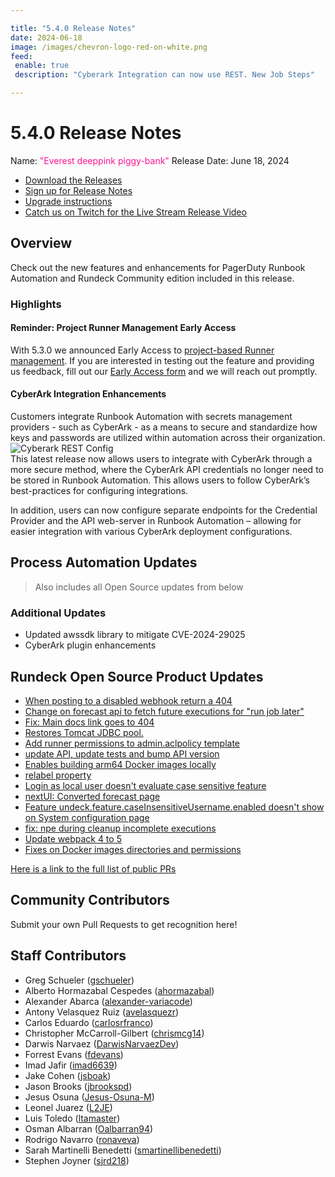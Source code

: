 ```yaml
---

title: "5.4.0 Release Notes"
date: 2024-06-18
image: /images/chevron-logo-red-on-white.png
feed:
 enable: true
 description: "Cyberark Integration can now use REST. New Job Steps"

---
```


# 5.4.0 Release Notes

Name: <span style="color: deeppink"><span class="glyphicon glyphicon-piggy-bank"></span> "Everest deeppink piggy-bank"</span>
Release Date: June 18, 2024

- [Download the Releases](https://download.rundeck.com/)
- [Sign up for Release Notes](https://www.rundeck.com/release-notes-signup)
- [Upgrade instructions](/upgrading/)
- [Catch us on Twitch for the Live Stream Release Video](https://www.twitch.tv/pagerduty)

## Overview

Check out the new features and enhancements for PagerDuty Runbook Automation and Rundeck Community edition included in this release.

### Highlights

#### Reminder: Project Runner Management Early Access

With 5.3.0 we announced Early Access to [project-based Runner management](/history/5_x/version-5.3.0.md#project-runner-management-early-access). If you are interested in testing out the feature and providing us feedback, fill out our [Early Access form](https://www.pagerduty.com/early-access/) and we will reach out promptly.

#### CyberArk Integration Enhancements

Customers integrate Runbook Automation with secrets management providers - such as CyberArk - as a means to secure and standardize how keys and passwords are utilized within automation across their organization.  
![Cyberark REST Config](/assets/img/relnotes-540-cyberark.png)<br>
This latest release now allows users to integrate with CyberArk through a more secure method, where the CyberArk API credentials no longer need to be stored in Runbook Automation.  This allows users to follow CyberArk’s best-practices for configuring integrations.  

In addition, users can now configure separate endpoints for the Credential Provider and the API web-server in Runbook Automation – allowing for easier integration with various CyberArk deployment configurations.

## Process Automation Updates

> Also includes all Open Source updates from below

### Additional Updates


* Updated awssdk library to mitigate CVE-2024-29025
* CyberArk plugin enhancements 


## Rundeck Open Source Product Updates

* [When posting to a disabled webhook return a 404](https://github.com/rundeck/rundeck/pull/9179)
* [Change on forecast api to fetch future executions for &quot;run job later&quot;](https://github.com/rundeck/rundeck/pull/9169)
* [Fix: Main docs link goes to 404](https://github.com/rundeck/rundeck/pull/9167)
* [Restores Tomcat JDBC pool.](https://github.com/rundeck/rundeck/pull/9162)
* [Add runner permissions to admin.aclpolicy template](https://github.com/rundeck/rundeck/pull/9149)
* [update API, update tests and bump API version](https://github.com/rundeck/rundeck/pull/9143)
* [Enables building arm64 Docker images locally](https://github.com/rundeck/rundeck/pull/9141)
* [relabel property](https://github.com/rundeck/rundeck/pull/9136)
* [Login as local user doesn&#39;t evaluate case sensitive feature](https://github.com/rundeck/rundeck/pull/9123)
* [nextUI: Converted forecast page](https://github.com/rundeck/rundeck/pull/9121)
* [Feature undeck.feature.caseInsensitiveUsername.enabled doesn&#39;t show on System configuration page](https://github.com/rundeck/rundeck/pull/9120)
* [fix: npe during cleanup incomplete executions](https://github.com/rundeck/rundeck/pull/9114)
* [Update webpack 4 to 5](https://github.com/rundeck/rundeck/pull/8968)
* [Fixes on Docker images directories and permissions](https://github.com/rundeck/rundeck/pull/8841)


[Here is a link to the full list of public PRs](https://github.com/rundeck/rundeck/pulls?q=is%3Apr+milestone%3A5.4.0+is%3Aclosed)

## Community Contributors

Submit your own Pull Requests to get recognition here!


## Staff Contributors

* Greg Schueler ([gschueler](https://github.com/gschueler))
* Alberto Hormazabal Cespedes ([ahormazabal](https://github.com/ahormazabal))
* Alexander Abarca ([alexander-variacode](https://github.com/alexander-variacode))
* Antony Velasquez Ruiz ([avelasquezr](https://github.com/avelasquezr))
* Carlos Eduardo ([carlosrfranco](https://github.com/carlosrfranco))
* Christopher McCarroll-Gilbert ([chrismcg14](https://github.com/chrismcg14))
* Darwis Narvaez ([DarwisNarvaezDev](https://github.com/DarwisNarvaezDev))
* Forrest Evans ([fdevans](https://github.com/fdevans))
* Imad Jafir ([imad6639](https://github.com/imad6639))
* Jake Cohen ([jsboak](https://github.com/jsboak))
* Jason Brooks ([jbrookspd](https://github.com/jbrookspd))
* Jesus Osuna ([Jesus-Osuna-M](https://github.com/Jesus-Osuna-M))
* Leonel Juarez ([L2JE](https://github.com/L2JE))
* Luis Toledo ([ltamaster](https://github.com/ltamaster))
* Osman Albarran ([Oalbarran94](https://github.com/Oalbarran94))
* Rodrigo Navarro ([ronaveva](https://github.com/ronaveva))
* Sarah Martinelli Benedetti ([smartinellibenedetti](https://github.com/smartinellibenedetti))
* Stephen Joyner ([sjrd218](https://github.com/sjrd218))
